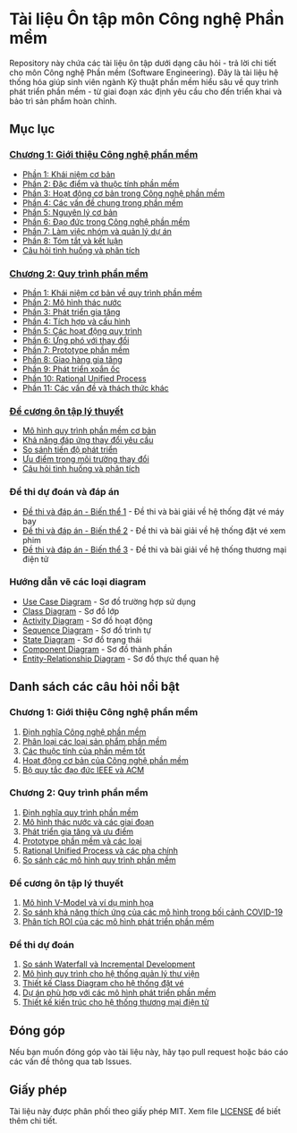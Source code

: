 # Tài liệu Ôn tập môn Công nghệ Phần mềm

Repository này chứa các tài liệu ôn tập dưới dạng câu hỏi - trả lời chi tiết cho môn Công nghệ Phần mềm (Software Engineering). Đây là tài liệu hệ thống hóa giúp sinh viên ngành Kỹ thuật phần mềm hiểu sâu về quy trình phát triển phần mềm - từ giai đoạn xác định yêu cầu cho đến triển khai và bảo trì sản phẩm hoàn chỉnh.

## Mục lục

### [Chương 1: Giới thiệu Công nghệ phần mềm](introduction.md)
- [Phần 1: Khái niệm cơ bản](introduction.md#phần-1-khái-niệm-cơ-bản)
- [Phần 2: Đặc điểm và thuộc tính phần mềm](introduction.md#phần-2-đặc-điểm-và-thuộc-tính-phần-mềm)
- [Phần 3: Hoạt động cơ bản trong Công nghệ phần mềm](introduction.md#phần-3-hoạt-động-cơ-bản-trong-công-nghệ-phần-mềm)
- [Phần 4: Các vấn đề chung trong phần mềm](introduction.md#phần-4-các-vấn-đề-chung-trong-phần-mềm)
- [Phần 5: Nguyên lý cơ bản](introduction.md#phần-5-nguyên-lý-cơ-bản)
- [Phần 6: Đạo đức trong Công nghệ phần mềm](introduction.md#phần-6-đạo-đức-trong-công-nghệ-phần-mềm)
- [Phần 7: Làm việc nhóm và quản lý dự án](introduction.md#phần-7-làm-việc-nhóm-và-quản-lý-dự-án)
- [Phần 8: Tóm tắt và kết luận](introduction.md#phần-8-tóm-tắt-và-kết-luận)
- [Câu hỏi tình huống và phân tích](introduction.md#câu-hỏi-tình-huống-và-phân-tích)

### [Chương 2: Quy trình phần mềm](software_processes.md)
- [Phần 1: Khái niệm cơ bản về quy trình phần mềm](software_processes.md#phần-1-khái-niệm-cơ-bản-về-quy-trình-phần-mềm)
- [Phần 2: Mô hình thác nước](software_processes.md#phần-2-mô-hình-thác-nước-waterfall-model)
- [Phần 3: Phát triển gia tăng](software_processes.md#phần-3-phát-triển-gia-tăng-incremental-development)
- [Phần 4: Tích hợp và cấu hình](software_processes.md#phần-4-tích-hợp-và-cấu-hình-integration-and-configuration)
- [Phần 5: Các hoạt động quy trình](software_processes.md#phần-5-các-hoạt-động-quy-trình-process-activities)
- [Phần 6: Ứng phó với thay đổi](software_processes.md#phần-6-ứng-phó-với-thay-đổi-coping-with-change)
- [Phần 7: Prototype phần mềm](software_processes.md#phần-7-prototype-phần-mềm-software-prototyping)
- [Phần 8: Giao hàng gia tăng](software_processes.md#phần-8-giao-hàng-gia-tăng-incremental-delivery)
- [Phần 9: Phát triển xoắn ốc](software_processes.md#phần-9-phát-triển-xoắn-ốc-spiral-development)
- [Phần 10: Rational Unified Process](software_processes.md#phần-10-rational-unified-process-rup)
- [Phần 11: Các vấn đề và thách thức khác](software_processes.md#phần-11-các-vấn-đề-và-thách-thức-khác)

### [Đề cương ôn tập lý thuyết](course_outlines/theory.md)
- [Mô hình quy trình phần mềm cơ bản](course_outlines/theory.md#1-mô-hình-quy-trình-phần-mềm-cơ-bản)
- [Khả năng đáp ứng thay đổi yêu cầu](course_outlines/theory.md#2-khả-năng-đáp-ứng-thay-đổi-yêu-cầu)
- [So sánh tiến độ phát triển](course_outlines/theory.md#3-so-sánh-tiến-độ-phát-triển)
- [Ưu điểm trong môi trường thay đổi](course_outlines/theory.md#4-ưu-điểm-trong-môi-trường-thay-đổi)
- [Câu hỏi tình huống và phân tích](course_outlines/theory.md#5-câu-hỏi-tình-huống-và-phân-tích)

### Đề thi dự đoán và đáp án
- [Đề thi và đáp án - Biến thể 1](course_outlines/exam_solution_1.md) - Đề thi và bài giải về hệ thống đặt vé máy bay
- [Đề thi và đáp án - Biến thể 2](course_outlines/exam_solution_2.md) - Đề thi và bài giải về hệ thống đặt vé xem phim
- [Đề thi và đáp án - Biến thể 3](course_outlines/exam_solution_3.md) - Đề thi và bài giải về hệ thống thương mại điện tử

### Hướng dẫn vẽ các loại diagram
- [Use Case Diagram](diagrams/use_case_diagram.md) - Sơ đồ trường hợp sử dụng
- [Class Diagram](diagrams/class_diagram.md) - Sơ đồ lớp
- [Activity Diagram](diagrams/activity_diagram.md) - Sơ đồ hoạt động
- [Sequence Diagram](diagrams/sequence_diagram.md) - Sơ đồ trình tự
- [State Diagram](diagrams/state_diagram.md) - Sơ đồ trạng thái
- [Component Diagram](diagrams/component_diagram.md) - Sơ đồ thành phần
- [Entity-Relationship Diagram](diagrams/er_diagram.md) - Sơ đồ thực thể quan hệ

## Danh sách các câu hỏi nổi bật

### Chương 1: Giới thiệu Công nghệ phần mềm
1. [Định nghĩa Công nghệ phần mềm](introduction.md#câu-1-định-nghĩa-công-nghệ-phần-mềm-là-gì)
2. [Phân loại các loại sản phẩm phần mềm](introduction.md#câu-2-phần-mềm-là-gì-hãy-phân-loại-các-loại-sản-phẩm-phần-mềm)
3. [Các thuộc tính của phần mềm tốt](introduction.md#câu-6-liệt-kê-và-giải-thích-các-thuộc-tính-của-phần-mềm-tốt)
4. [Hoạt động cơ bản của Công nghệ phần mềm](introduction.md#câu-8-liệt-kê-và-giải-thích-4-hoạt-động-cơ-bản-của-công-nghệ-phần-mềm)
5. [Bộ quy tắc đạo đức IEEE và ACM](introduction.md#câu-14-trình-bày-bộ-quy-tắc-đạo-đức-ieee-10-điều)

### Chương 2: Quy trình phần mềm
1. [Định nghĩa quy trình phần mềm](software_processes.md#câu-1-định-nghĩa-quy-trình-phần-mềm-và-các-hoạt-động-cơ-bản-bao-gồm-gì)
2. [Mô hình thác nước và các giai đoạn](software_processes.md#câu-4-mô-tả-chi-tiết-mô-hình-thác-nước-và-các-giai-đoạn-chính)
3. [Phát triển gia tăng và ưu điểm](software_processes.md#câu-7-định-nghĩa-và-mô-tả-quy-trình-phát-triển-gia-tăng)
4. [Prototype phần mềm và các loại](software_processes.md#câu-26-định-nghĩa-prototype-phần-mềm-và-mục-đích-sử-dụng)
5. [Rational Unified Process và các pha chính](software_processes.md#câu-40-định-nghĩa-rational-unified-process-và-đặc-điểm-chính)
6. [So sánh các mô hình quy trình phần mềm](software_processes.md#câu-49-tổng-hợp-và-so-sánh-các-mô-hình-quy-trình-phần-mềm)

### Đề cương ôn tập lý thuyết
1. [Mô hình V-Model và ví dụ minh họa](course_outlines/theory.md#câu-1-mô-hình-v-model-là-gì-cho-ví-dụ-minh-họa)
2. [So sánh khả năng thích ứng của các mô hình trong bối cảnh COVID-19](course_outlines/theory.md#câu-8-so-sánh-khả-năng-thích-ứng-của-ba-mô-hình-trong-bối-cảnh-covid-19)
3. [Phân tích ROI của các mô hình phát triển phần mềm](course_outlines/theory.md#câu-24-roi-analysis---mô-hình-nào-có-roi-tốt-nhất)

### Đề thi dự đoán
1. [So sánh Waterfall và Incremental Development](course_outlines/exam_solution_1.md#câu-1-30-điểm)
2. [Mô hình quy trình cho hệ thống quản lý thư viện](course_outlines/exam_solution_1.md#câu-2-30-điểm)
3. [Thiết kế Class Diagram cho hệ thống đặt vé](course_outlines/exam_solution_1.md#câu-4-20-điểm)
4. [Dự án phù hợp với các mô hình phát triển phần mềm](course_outlines/exam_solution_2.md#câu-1-30-điểm)
5. [Thiết kế kiến trúc cho hệ thống thương mại điện tử](course_outlines/exam_solution_3.md#câu-3-20-điểm)

## Đóng góp

Nếu bạn muốn đóng góp vào tài liệu này, hãy tạo pull request hoặc báo cáo các vấn đề thông qua tab Issues.

## Giấy phép

Tài liệu này được phân phối theo giấy phép MIT. Xem file [LICENSE](LICENSE) để biết thêm chi tiết.
